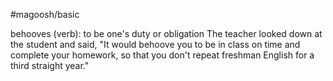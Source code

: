 #magoosh/basic

behooves (verb): to be one's duty or obligation 
The teacher looked down at the student and said, "It would behoove you to be in class on time and 
complete your homework, so that you don't repeat freshman English for a third straight year." 
